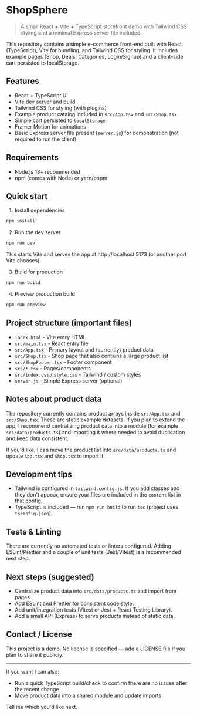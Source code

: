# ShopSphere

> A small React + Vite + TypeScript storefront demo with Tailwind CSS styling and a minimal Express server file included.

This repository contains a simple e-commerce front-end built with React (TypeScript), Vite for bundling, and Tailwind CSS for styling. It includes example pages (Shop, Deals, Categories, Login/Signup) and a client-side cart persisted to localStorage.

## Features
- React + TypeScript UI
- Vite dev server and build
- Tailwind CSS for styling (with plugins)
- Example product catalog included in `src/App.tsx` and `src/Shop.tsx`
- Simple cart persisted to `localStorage`
- Framer Motion for animations
- Basic Express server file present (`server.js`) for demonstration (not required to run the client)

## Requirements
- Node.js 18+ recommended
- npm (comes with Node) or yarn/pnpm

## Quick start

1. Install dependencies

```powershell
npm install
```

2. Run the dev server

```powershell
npm run dev
```

This starts Vite and serves the app at http://localhost:5173 (or another port Vite chooses).

3. Build for production

```powershell
npm run build
```

4. Preview production build

```powershell
npm run preview
```

## Project structure (important files)
- `index.html` - Vite entry HTML
- `src/main.tsx` - React entry file
- `src/App.tsx` - Primary layout and (currently) product data
- `src/Shop.tsx` - Shop page that also contains a large product list
- `src/ShopFooter.tsx` - Footer component
- `src/*.tsx` - Pages/components
- `src/index.css` / `style.css` - Tailwind / custom styles
- `server.js` - Simple Express server (optional)

## Notes about product data
The repository currently contains product arrays inside `src/App.tsx` and `src/Shop.tsx`. These are static example datasets. If you plan to extend the app, I recommend centralizing product data into a module (for example `src/data/products.ts`) and importing it where needed to avoid duplication and keep data consistent.

If you'd like, I can move the product list into `src/data/products.ts` and update `App.tsx` and `Shop.tsx` to import it.

## Development tips
- Tailwind is configured in `tailwind.config.js`. If you add classes and they don't appear, ensure your files are included in the `content` list in that config.
- TypeScript is included — run `npm run build` to run `tsc` (project uses `tsconfig.json`).

## Tests & Linting
There are currently no automated tests or linters configured. Adding ESLint/Prettier and a couple of unit tests (Jest/Vitest) is a recommended next step.

## Next steps (suggested)
- Centralize product data into `src/data/products.ts` and import from pages.
- Add ESLint and Prettier for consistent code style.
- Add unit/integration tests (Vitest or Jest + React Testing Library).
- Add a small API (Express) to serve products instead of static data.

## Contact / License
This project is a demo. No license is specified — add a LICENSE file if you plan to share it publicly.

---

If you want I can also:
- Run a quick TypeScript build/check to confirm there are no issues after the recent change
- Move product data into a shared module and update imports

Tell me which you'd like next.
